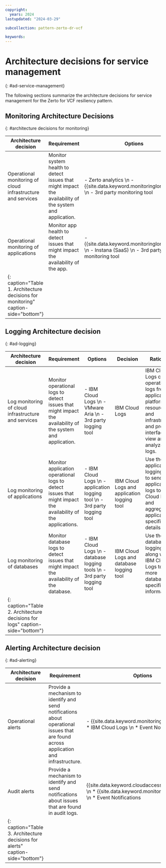 ```yaml
---
copyright:
  years: 2024
lastupdated: "2024-03-29"

subcollection: pattern-zerto-dr-vcf

keywords:
---
```

# Architecture decisions for service management
{: #ad-service-management}

The following sections summarize the architecture decisions for service management for the Zerto for VCF resiliency pattern.

## Monitoring Architecture Decisions
{: #architecture decisions for monitoring}

| Architecture decision                                                              | Requirement                                                                                              | Options                                                                                             | Decision                                                     | Rationale                                                                                                                                                                                                                                                   |
| ---------------------------------------------------------------------------------- | -------------------------------------------------------------------------------------------------------- | --------------------------------------------------------------------------------------------------- | ------------------------------------------------------------ | ----------------------------------------------------------------------------------------------------------------------------------------------------------------------------------------------------------------------------------------------------------- |
| Operational monitoring of cloud infrastructure and services                        | Monitor system health to detect issues that might impact the availability of the system and application. | - Zerto analytics  \n -  {{site.data.keyword.monitoringlong_notm}}  \n -  3rd party monitoring tool | Zerto analytics                                              | Zerto analytics is included in the service, which requires the creation of a Zerto account.                                                                                                                                                                 |
| Operational monitoring of applications                                             | Monitor app health to detect issues that might impact the availability of the app.                       | - {{site.data.keyword.monitoringlong_notm}}  \n -  Instana (SaaS)  \n -  3rd party monitoring tool  | {{site.data.keyword.monitoringlong_notm}} and Instana (SaaS) | Instana is used along with {{site.data.keyword.monitoringlong_notm}} to provide more application performance metrics and management automation. Instana provides data and actionable insights to monitor the applications and automate root-cause analysis. |
| {: caption="Table 1. Architecture decisions for monitoring" caption-side="bottom"}


## Logging Architecture decision
{: #ad-logging}

| Architecture decision                                                        | Requirement                                                                                                   | Options                                                                        | Decision                                     | Rationale                                                                                                                                                 |
| ---------------------------------------------------------------------------- | ------------------------------------------------------------------------------------------------------------- | ------------------------------------------------------------------------------ | -------------------------------------------- | --------------------------------------------------------------------------------------------------------------------------------------------------------- |
| Log monitoring of cloud infrastructure and services                          | Monitor operational logs to detect issues that might impact the availability of the system and application.   | - IBM Cloud Logs \n -  VMware Aria  \n -  3rd party logging tool              | IBM Cloud Logs                               | IBM Cloud Logs collects operational logs from applications, platform resources, and infrastructure and provides interfaces to view and analyze all logs. |
| Log monitoring of applications                                               | Monitor application operational logs to detect issues that might impact the availability of the applications. | - IBM Cloud Logs \n -  application logging tool  \n -  3rd party logging tool | IBM Cloud Logs and application logging tool | Use the application logging tool to send application logs to IBM Cloud Logs and aggregate application-specific log details.                              |
| Log monitoring of databases                                                  | Monitor database logs to detect issues that might impact the availability of the database.                    | - IBM Cloud Logs \n -  database logging tools  \n -  3rd party logging tool  | IBM Cloud Logs and database logging tool    | Use the database logging tools along with IBM Cloud Logs to get more database-specific log information.                                                  |
| {: caption="Table 2. Architecture decisions for logs" caption-side="bottom"}


## Alerting Architecture decision
{: #ad-alerting}

| Architecture decision                                                          | Requirement                                                                                                                           | Options                                                                                                                 | Decision                                                                                                                | Rationale                                                                                                                                                                                                                                                                               |
| ------------------------------------------------------------------------------ | ------------------------------------------------------------------------------------------------------------------------------------- | ----------------------------------------------------------------------------------------------------------------------- | ----------------------------------------------------------------------------------------------------------------------- | --------------------------------------------------------------------------------------------------------------------------------------------------------------------------------------------------------------------------------------------------------------------------------------- |
| Operational alerts                                                             | Provide a mechanism to identify and send notifications about operational issues that are found across application and infrastructure. | - {{site.data.keyword.monitoringlong_notm}} \n * IBM Cloud Logs \n * Event Notifications                               | {{site.data.keyword.monitoringlong_notm}} \n * IBM Cloud Logs \n * Event Notifications                                 | {{site.data.keyword.monitoringlong_notm}} and IBM Cloud Logs support the configuration of alerts to detect operational issues and send notifications to targeted channels. Event Notifications are used to route the alert events to service destinations to automate response actions. |
| Audit alerts                                                                   | Provide a mechanism to identify and send notifications about issues that are found in audit logs.                                     | {{site.data.keyword.cloudaccesstraillong_notm}} \n * {{site.data.keyword.monitoringlong_notm}} \n * Event Notifications | {{site.data.keyword.cloudaccesstraillong_notm}} \n * {{site.data.keyword.monitoringlong_notm}} \n * Event Notifications | IBM Cloud Logs supports the configuration of alerts to detect audit issues and send notifications to targeted channels. Event Notifications are used to route the alert events to service destinations to automate response.                                                           |
| {: caption="Table 3. Architecture decisions for alerts" caption-side="bottom"}
